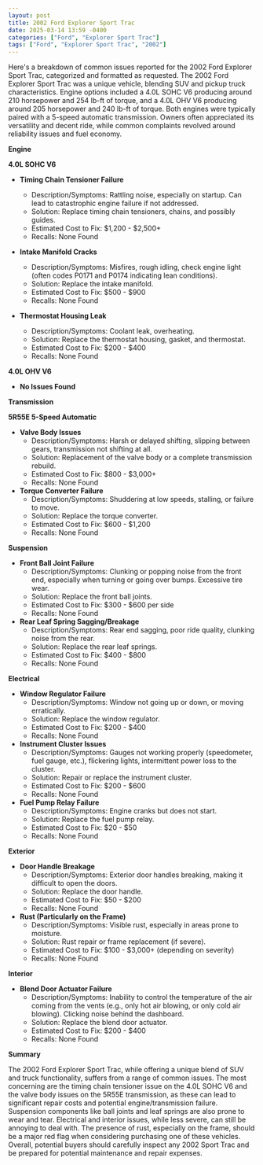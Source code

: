 ```yaml
---
layout: post
title: 2002 Ford Explorer Sport Trac
date: 2025-03-14 13:59 -0400
categories: ["Ford", "Explorer Sport Trac"]
tags: ["Ford", "Explorer Sport Trac", "2002"]
---
```

Here's a breakdown of common issues reported for the 2002 Ford Explorer Sport Trac, categorized and formatted as requested. The 2002 Ford Explorer Sport Trac was a unique vehicle, blending SUV and pickup truck characteristics. Engine options included a 4.0L SOHC V6 producing around 210 horsepower and 254 lb-ft of torque, and a 4.0L OHV V6 producing around 205 horsepower and 240 lb-ft of torque. Both engines were typically paired with a 5-speed automatic transmission. Owners often appreciated its versatility and decent ride, while common complaints revolved around reliability issues and fuel economy.

**Engine**

**4.0L SOHC V6**

*   **Timing Chain Tensioner Failure**
    *   Description/Symptoms: Rattling noise, especially on startup. Can lead to catastrophic engine failure if not addressed.
    *   Solution: Replace timing chain tensioners, chains, and possibly guides.
    *   Estimated Cost to Fix: $1,200 - $2,500+
    *   Recalls: None Found

*   **Intake Manifold Cracks**
    *   Description/Symptoms: Misfires, rough idling, check engine light (often codes P0171 and P0174 indicating lean conditions).
    *   Solution: Replace the intake manifold.
    *   Estimated Cost to Fix: $500 - $900
    *   Recalls: None Found

*   **Thermostat Housing Leak**
    *   Description/Symptoms: Coolant leak, overheating.
    *   Solution: Replace the thermostat housing, gasket, and thermostat.
    *   Estimated Cost to Fix: $200 - $400
    *   Recalls: None Found

**4.0L OHV V6**

*   **No Issues Found**

**Transmission**

**5R55E 5-Speed Automatic**

*   **Valve Body Issues**
    *   Description/Symptoms: Harsh or delayed shifting, slipping between gears, transmission not shifting at all.
    *   Solution: Replacement of the valve body or a complete transmission rebuild.
    *   Estimated Cost to Fix: $800 - $3,000+
    *   Recalls: None Found
*   **Torque Converter Failure**
    *   Description/Symptoms: Shuddering at low speeds, stalling, or failure to move.
    *   Solution: Replace the torque converter.
    *   Estimated Cost to Fix: $600 - $1,200
    *   Recalls: None Found

**Suspension**

*   **Front Ball Joint Failure**
    *   Description/Symptoms: Clunking or popping noise from the front end, especially when turning or going over bumps. Excessive tire wear.
    *   Solution: Replace the front ball joints.
    *   Estimated Cost to Fix: $300 - $600 per side
    *   Recalls: None Found
*   **Rear Leaf Spring Sagging/Breakage**
    *   Description/Symptoms: Rear end sagging, poor ride quality, clunking noise from the rear.
    *   Solution: Replace the rear leaf springs.
    *   Estimated Cost to Fix: $400 - $800
    *   Recalls: None Found

**Electrical**

*   **Window Regulator Failure**
    *   Description/Symptoms: Window not going up or down, or moving erratically.
    *   Solution: Replace the window regulator.
    *   Estimated Cost to Fix: $200 - $400
    *   Recalls: None Found
*   **Instrument Cluster Issues**
    *   Description/Symptoms: Gauges not working properly (speedometer, fuel gauge, etc.), flickering lights, intermittent power loss to the cluster.
    *   Solution: Repair or replace the instrument cluster.
    *   Estimated Cost to Fix: $200 - $600
    *   Recalls: None Found
*   **Fuel Pump Relay Failure**
    * Description/Symptoms: Engine cranks but does not start.
    * Solution: Replace the fuel pump relay.
    * Estimated Cost to Fix: $20 - $50
    * Recalls: None Found

**Exterior**

*   **Door Handle Breakage**
    *   Description/Symptoms: Exterior door handles breaking, making it difficult to open the doors.
    *   Solution: Replace the door handle.
    *   Estimated Cost to Fix: $50 - $200
    *   Recalls: None Found
*   **Rust (Particularly on the Frame)**
    *   Description/Symptoms: Visible rust, especially in areas prone to moisture.
    *   Solution: Rust repair or frame replacement (if severe).
    *   Estimated Cost to Fix: $100 - $3,000+ (depending on severity)
    *   Recalls: None Found

**Interior**

*   **Blend Door Actuator Failure**
    *   Description/Symptoms: Inability to control the temperature of the air coming from the vents (e.g., only hot air blowing, or only cold air blowing). Clicking noise behind the dashboard.
    *   Solution: Replace the blend door actuator.
    *   Estimated Cost to Fix: $200 - $400
    *   Recalls: None Found

**Summary**

The 2002 Ford Explorer Sport Trac, while offering a unique blend of SUV and truck functionality, suffers from a range of common issues. The most concerning are the timing chain tensioner issue on the 4.0L SOHC V6 and the valve body issues on the 5R55E transmission, as these can lead to significant repair costs and potential engine/transmission failure. Suspension components like ball joints and leaf springs are also prone to wear and tear. Electrical and interior issues, while less severe, can still be annoying to deal with. The presence of rust, especially on the frame, should be a major red flag when considering purchasing one of these vehicles. Overall, potential buyers should carefully inspect any 2002 Sport Trac and be prepared for potential maintenance and repair expenses.

